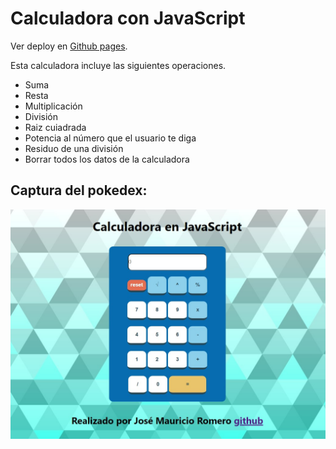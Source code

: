 # Calculadora con JavaScript

Ver deploy en [Github pages](https://maitomanito.github.io/Calculadora-JS-main/).

Esta calculadora incluye las siguientes operaciones.


- Suma
- Resta
- Multiplicación
- División
- Raiz cuiadrada
- Potencia al número que el usuario te diga
- Residuo de una división
- Borrar todos los datos de la calculadora

## Captura  del pokedex:
![Calculadora](./calculadora.jpg)
